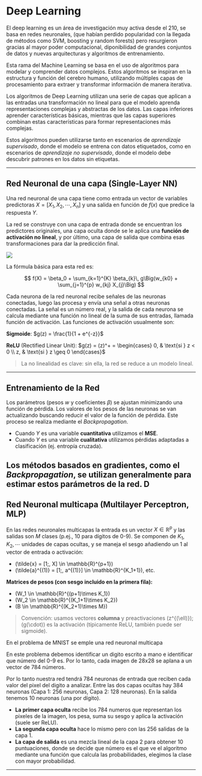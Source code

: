 # Deep Learning

El deep learning es un área de investigación muy activa desde el 210, se basa en redes neuronales, (que habían perdido popularidad con la llegada de métodos como SVM, boosting y random forests) pero resurgieron gracias al mayor poder computacional, diponibilidad de grandes conjuntos de datos y nuevas arquitecturas y algoritmos de entrenamiento.

Esta rama del Machine Learning se basa en el uso de algoritmos para modelar y comprender datos complejos. Estos algoritmos se inspiran en la estructura y función del cerebro humano, utilizando múltiples capas de procesamiento para extraer y transformar información de manera iterativa.

Los algoritmos de Deep Learning utilizan una serie de capas que aplican a las entradas una transformación no lineal para que el modelo aprenda representaciones complejas y abstractas de los datos. Las capas inferiores aprender características básicas, mientras que las capas superiores combinan estas características para formar representaciones más complejas.

Estos algoritmos pueden utilizarse tanto en escenarios de *aprendizaje supervisado*, donde el modelo se entrena con datos etiquetados, como en escenarios de *aprendizaje no supervisado*, donde el modelo debe descubrir patrones en los datos sin etiquetas.

---

## Red Neuronal de una capa (Single-Layer NN)

Una red neuronal de una capa tiene como entrada un vector de variables predictoras $X =[X_1, X_2, \cdots, X_n]$ y una salida en función de $f(x)$ que predice la respuesta $Y$.

La red se construye con una capa de entrada donde se encuentran los predictores originales, una capa oculta donde se le aplica una **función de activación no lineal**, y por último, una capa de salida que combina esas transformaciones para dar la predicción final.

![](https://commons.wikimedia.org/wiki/File:Colored_neural_network_es.svg)

La fórmula básica para esta red es:

$$
f(X) = \beta_0 + \sum_{k=1}^{K} \beta_{k}\, g\Big(w_{k0} + \sum_{j=1}^{p} w_{kj} X_{j}\Big)
$$

Cada neurona de la red neuronal recibe señales de las neuronas conectadas, luego las procesa y envía una señal a otras neuronas conectadas. La señal es un número real, y la salida de cada neurona se calcula mediante una función no lineal de la suma de sus entradas, llamada función de activación.
Las funciones de activación usualmente son:

**Sigmoide**: $g(z) = \frac{1}{1 + e^{-z}}$

**ReLU** (Rectified Linear Unit): $g(z) = (z)^+ = \begin{cases} 0, & \text{si } z < 0 \\ z, & \text{si } z \geq 0 \end{cases}$

> La no linealidad es clave: sin ella, la red se reduce a un modelo lineal.

---

## Entrenamiento de la Red

Los parámetros (pesos $w$ y coeficientes $\beta$) se ajustan minimizando una función de pérdida. Los valores de los pesos de las neuronas se van actualizando buscando reducir el valor de la función de pérdida. Este proceso se realiza mediante el *Backpropagation*.

- Cuando $Y$ es una variable **cuantitativa** utilizamos el **MSE**.
- Cuando $Y$ es una variable **cualitativa** utilizamos pérdidas adaptadas a clasificación (ej. entropía cruzada).

Los métodos basados en gradientes, como el *Backpropagation*, se utilizan generalmente para estimar estos parámetros de la red. D
---

## Red Neuronal multicapa (Multilayer Perceptron, MLP)

En las redes neuronales multicapas la entrada es un vector $X \in \mathbb{R}^p$ y las salidas son $M$ clases (p.ej., 10 para dígitos de 0-9).
Se componen de $K_1, K_2, \cdots$ unidades de capas ocultas, y se maneja el sesgo añadiendo un 1 al vector de entrada o activación:

  - \(\tilde{x} = [1;\, X] \in \mathbb{R}^{p+1}\)
  - \(\tilde{a}^{(1)} = [1;\, a^{(1)}] \in \mathbb{R}^{K_1+1}\), etc.

**Matrices de pesos (con sesgo incluido en la primera fila):**
- \(W_1 \in \mathbb{R}^{(p+1)\times K_1}\)
- \(W_2 \in \mathbb{R}^{(K_1+1)\times K_2}\)
- \(B \in \mathbb{R}^{(K_2+1)\times M}\)

> Convención: usamos vectores **columna** y preactivaciones \(z^{(\ell)}\); \(g(\cdot)\) es la activación (típicamente ReLU, también puede ser sigmoide).

En el problema de MNIST se emple una red neuronal multicapa

En este problema debemos identificar un digito escrito a mano e identificar que número del 0-9 es. Por lo tanto, cada imagen de 28x28 se aplana a un vector de 784 números.

Por lo tanto nuestra red tendrá 784 neuronas de entrada que reciben cada valor del pixel del digito a analizar. Entre las dos capas ocultas hay 384 neuronas (Capa 1: 256 neuronas, Capa 2: 128 neuronas). En la salida tenemos 10 neuronas (una por dígito).

- **La primer capa oculta** recibe los 784 numeros que representan los pixeles de la imagen, los pesa, suma su sesgo y aplica la activación (suele ser ReLU).
- **La segunda capa oculta** hace lo mismo pero con las 256 salidas de la capa 1.
- **La capa de salida** es una mezcla lineal de la capa 2 para obtener 10 puntuaciones, donde se decide que número es el que ve el algoritmo mediante una función que calcula las probabilidades, elegimos la clase con mayor probabilidad.

---
